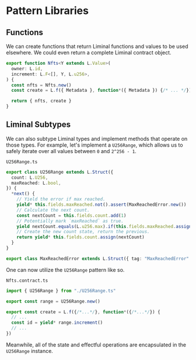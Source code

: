 # Pattern Libraries

## Functions

We can create functions that return Liminal functions and values to be used elsewhere. We could even
return a complete Liminal contract object.

```ts
export function Nfts<Y extends L.Value>(
  owner: L.id,
  increment: L.F<[], Y, L.u256>,
) {
  const nfts = Nfts.new()
  const create = L.f({ Metadata }, function*({ Metadata }) {/* ... */})

  return { nfts, create }
}
```

## Liminal Subtypes

We can also subtype Liminal types and implement methods that operate on those types. For example,
let's implement a `U256Range`, which allows us to safely iterate over all values between `0` and
`2^256 - 1`.

`U256Range.ts`

```ts
export class U256Range extends L.Struct({
  count: L.U256,
  maxReached: L.bool,
}) {
  *next() {
    // Yield the error if max reached.
    yield* this.fields.maxReached.not().assert(MaxReachedError.new())
    // Calculate the next count.
    const nextCount = this.fields.count.add(1)
    // Potentially mark `maxReached` as true.
    yield nextCount.equals(L.u256.max).if(this.fields.maxReached.assign(true))
    // Create the new count state, return the previous.
    return yield* this.fields.count.assign(nextCount)
  }
}

export class MaxReachedError extends L.Struct({ tag: "MaxReachedError" }) {}
```

One can now utilize the `U256Range` pattern like so.

`Nfts.contract.ts`

```ts
import { U256Range } from "./U256Range.ts"

export const range = U256Range.new()

export const create = L.f({/*...*/}, function*({/*...*/}) {
  // ...
  const id = yield* range.increment()
  // ...
})
```

Meanwhile, all of the state and effectful operations are encapsulated in the `U256Range` instance.
